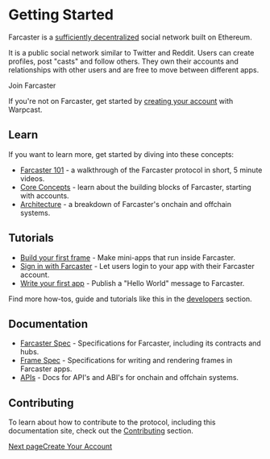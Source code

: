 
# Getting Started [​](#getting-started)

Farcaster is a [sufficiently decentralized](https://www.varunsrinivasan.com/2022/01/11/sufficient-decentralization-for-social-networks) social network built on Ethereum.

It is a public social network similar to Twitter and Reddit. Users can create profiles, post "casts" and follow others. They own their accounts and relationships with other users and are free to move between different apps.

Join Farcaster

If you're not on Farcaster, get started by [creating your account](https://www.warpcast.com/) with Warpcast.

## Learn [​](#learn)

If you want to learn more, get started by diving into these concepts:

- [Farcaster 101](https://www.youtube.com/playlist?list=PL0eq1PLf6eUdm35v_840EGLXkVJDhxhcF) - a walkthrough of the Farcaster protocol in short, 5 minute videos.
- [Core Concepts](./learn/what-is-farcaster/accounts) - learn about the building blocks of Farcaster, starting with accounts.
- [Architecture](./learn/architecture/overview) - a breakdown of Farcaster's onchain and offchain systems.

## Tutorials [​](#tutorials)

- [Build your first frame](./developers/guides/frames/poll) - Make mini-apps that run inside Farcaster.
- [Sign in with Farcaster](./auth-kit/installation) - Let users login to your app with their Farcaster account.
- [Write your first app](./developers/) - Publish a "Hello World" message to Farcaster.

Find more how-tos, guide and tutorials like this in the [developers](./developers/) section.

## Documentation [​](#documentation)

- [Farcaster Spec](https://github.com/farcasterxyz/protocol) - Specifications for Farcaster, including its contracts and hubs.
- [Frame Spec](./reference/frames/spec) - Specifications for writing and rendering frames in Farcaster apps.
- [APIs](./reference/index) - Docs for API's and ABI's for onchain and offchain systems.

## Contributing [​](#contributing)

To learn about how to contribute to the protocol, including this documentation site, check out the [Contributing](./learn/contributing/overview) section.

[Next pageCreate Your Account](/learn/what-is-farcaster/accounts)
